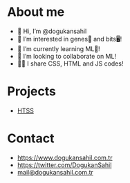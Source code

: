 # About me
- 👋 Hi, I’m @dogukansahil
- 👀 I’m interested in genes🧬 and bits🖥️!
- 🌱 I’m currently learning ML🤖!
- 💞️ I’m looking to collaborate on ML!
- 🧑‍💻 I share CSS, HTML and JS codes!
# Projects
* [HTSS](https://github.com/dogukansahil/HTSS)
# Contact
- https://www.dogukansahil.com.tr
- https://twitter.com/DogukanSahil
- mail@dogukansahil.com.tr 
